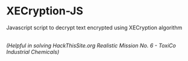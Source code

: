 # XECryption-JS

Javascript script to decrypt text encrypted using XECryption algorithm<br><br>

*(Helpful in solving HackThisSite.org Realistic Mission No. 6 - ToxiCo Industrial Chemicals)*
